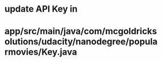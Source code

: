 # update API Key in
#    app/src/main/java/com/mcgoldricksolutions/udacity/nanodegree/popularmovies/Key.java 
